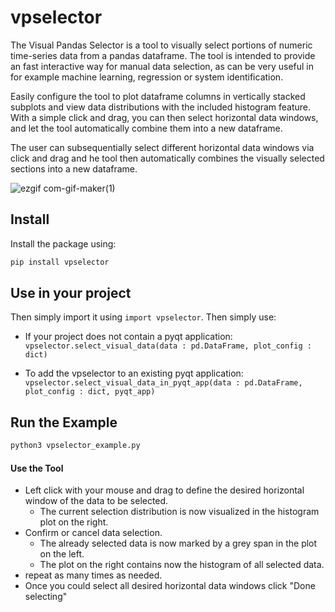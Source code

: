 # vpselector

The Visual Pandas Selector is a tool to visually select portions of numeric time-series data from a pandas dataframe. The tool is intended to provide an fast interactive way for manual data selection, as can be very useful in for example machine learning, regression or system identification.

Easily configure the tool to plot dataframe columns in vertically stacked subplots and view data distributions with the included histogram feature. With a simple click and drag, you can then select horizontal data windows, and let the tool automatically combine them into a new dataframe.

The user can subsequentially select different horizontal data windows via click and drag and he tool then automatically combines the visually selected sections into a new dataframe.

![ezgif com-gif-maker(1)](https://github.com/manumerous/visual-pandas-curator/assets/18735094/b5ebbb99-d2f7-4901-b101-cbeed6c230aa)


## Install

Install the package using:

```bash
pip install vpselector
```

## Use in your project

Then simply import it using `import vpselector`. Then simply use:

- If your project does not contain a pyqt application: `vpselector.select_visual_data(data : pd.DataFrame, plot_config : dict)` 

- To add the vpselector to an existing pyqt application: `vpselector.select_visual_data_in_pyqt_app(data : pd.DataFrame, plot_config : dict, pyqt_app)` 


## Run the Example 

```bash
python3 vpselector_example.py
```

#### Use the Tool

- Left click with your mouse and drag to define the desired horizontal window of the data to be selected.
  - The current selection distribution is now visualized in the histogram plot on the right.
- Confirm or cancel data selection.
  - The already selected data is now marked by a grey span in the plot on the left.
  - The plot on the right contains now the histogram of all selected data.
- repeat as many times as needed.
- Once you could select all desired horizontal data windows click "Done selecting"
